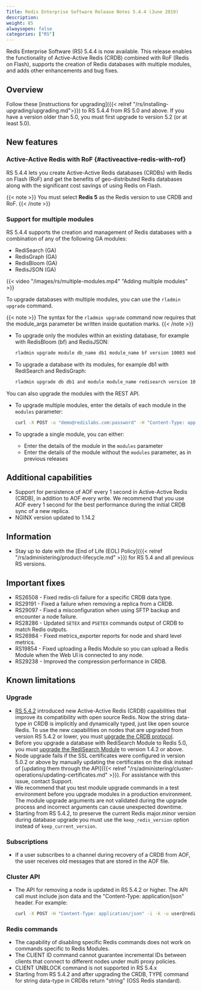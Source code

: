 ```yaml
---
Title: Redis Enterprise Software Release Notes 5.4.4 (June 2019)
description: 
weight: 85
alwaysopen: false
categories: ["RS"]
---
```

Redis Enterprise Software (RS) 5.4.4 is now available.
This release enables the functionality of Active-Active Redis (CRDB) combined with RoF (Redis on Flash),
supports the creation of Redis databases with multiple modules,
and adds other enhancements and bug fixes.

## Overview

Follow these [instructions for upgrading]({{< relref "/rs/installing-upgrading/upgrading.md">}}) to RS 5.4.4 from RS 5.0 and above.
If you have a version older than 5.0, you must first upgrade to version 5.2 (or at least 5.0).

## New features

### Active-Active Redis with RoF {#activeactive-redis-with-rof}

RS 5.4.4 lets you create Active-Active Redis databases (CRDBs) with Redis on Flash (RoF) and get the benefits of geo-distributed Redis databases along with the significant cost savings of using Redis on Flash.

{{< note >}}
You must select **Redis 5** as the Redis version to use CRDB and RoF.
{{< /note >}}

### Support for multiple modules

RS 5.4.4 supports the creation and management of Redis databases with a combination of any of the following GA modules:

- RediSearch (GA)
- RedisGraph (GA)
- RedisBloom (GA)
- RedisJSON (GA)

{{< video "/images/rs/multiple-modules.mp4" "Adding multiple modules" >}}

To upgrade databases with multiple modules, you can use the `rladmin upgrade` command.

{{< note >}}
The syntax for the `rladmin upgrade` command now requires that the module_args parameter be written inside quotation marks.
{{< /note >}}

- To upgrade only the modules within an existing database, for example with RedisBloom (bf) and RedisJSON:

    ```sh
    rladmin upgrade module db_name db1 module_name bf version 10003 module_args "" module_name ReJSON version 10001 module_args ""
    ```

- To upgrade a database with its modules, for example db1 with RediSearch and RedisGraph:

    ```sh
    rladmin upgrade db db1 and module module_name redisearch version 103 module_args "ON_TIMEOUT FAIL NOGC" and module module_name graph version 10016 module_args ""
    ```

You can also upgrade the modules with the REST API.

- To upgrade multiple modules, enter the details of each module in the `modules` parameter:

    ```sh
    curl -X POST -u "demo@redislabs.com:password" -H "Content-Type: application/json" -d '{"modules":[{"module_name": "ReJSON", "current_module": "<module_uid>", "new_module": "<module_uid>", "new_module_args": "", "current_semantic_version":"1.0.4"}, {"module_name":"ft","current_module":"<module_uid>","new_module": "<module_uid>","current_semantic_version":"1.4.3", "new_module_args":"PARTITIONS AUTO"}], "force_restart":true}' https://127.0.0.1:9443/v1/bdbs/2/modules/upgrade
    ```

- To upgrade a single module, you can either:
    - Enter the details of the module in the `modules` parameter
    - Enter the details of the module without the `modules` parameter, as in previous releases

## Additional capabilities

- Support for persistence of AOF every 1 second in Active-Active Redis (CRDB), in addition to AOF every write.
    We recommend that you use AOF every 1 second for the best performance during the initial CRDB sync of a new replica.
- NGINX version updated to 1.14.2

## Information

- Stay up to date with the [End of Life (EOL) Policy]({{< relref "/rs/administering/product-lifecycle.md" >}}) for RS 5.4 and all previous RS versions.

## Important fixes

- RS26508 - Fixed redis-cli failure for a specific CRDB data type.
- RS29191 - Fixed a failure when removing a replica from a CRDB.
- RS29097 - Fixed a misconfiguration when using SFTP backup and encounter a node failure.
- RS28286 - Updated `SETEX` and `PSETEX` commands output of CRDB to match Redis outputs.
- RS26984 - Fixed metrics_exporter reports for node and shard level metrics.
- RS19854 - Fixed uploading a Redis Module so you can upload a Redis Module when the Web UI is connected to any node.
- RS29238 - Improved the compression performance in CRDB.

## Known limitations

### Upgrade

- [RS 5.4.2](https://docs.redislabs.com/latest/rs/release-notes/rs-5-4-2-april-2019/) introduced new Active-Active Redis (CRDB) capabilities that improve its compatibility with open source Redis. Now the string data-type in CRDB is implicitly and dynamically typed, just like open source Redis. To use the new capabilities on nodes that are upgraded from version RS 5.4.2 or lower, you must [upgrade the CRDB protocol](https://docs.redislabs.com/latest/rs/installing-upgrading/upgrading/#upgrading-crdbs).
- Before you upgrade a database with RediSearch Module to Redis 5.0, you must [upgrade the RediSearch Module](https://docs.redislabs.com/latest/rs/developing/modules/upgrading/) to version 1.4.2 or above.
- Node upgrade fails if the SSL certificates were configured in version 5.0.2 or above by manually updating the certificates on the disk instead of [updating them through the API]({{< relref "/rs/administering/cluster-operations/updating-certificates.md" >}}). For assistance with this issue, contact Support.
- We recommend that you test module upgrade commands in a test environment before you upgrade modules in a production environment. The module upgrade arguments are not validated during the upgrade process and incorrect arguments can cause unexpected downtime.
- Starting from RS 5.4.2, to preserve the current Redis major.minor version during database upgrade you must use the `keep_redis_version` option instead of `keep_current_version`.

### Subscriptions

- If a user subscribes to a channel during recovery of a CRDB from AOF, the user receives old messages that are stored in the AOF file.

### Cluster API

- The API for removing a node is updated in RS 5.4.2 or higher. The API call must include json data and the "Content-Type: application/json" header. For example:

    ```sh
    curl -X POST -H "Content-Type: application/json" -i -k -u user@redislabs.com:passsword https://localhost:9443/v1/nodes/3/actions/remove --data "{}"

    ```

### Redis commands

- The capability of disabling specific Redis commands does not work on commands specific to Redis Modules.
- The CLIENT ID command cannot guarantee incremental IDs between clients that connect to different nodes under multi proxy policies.
- CLIENT UNBLOCK command is not supported in RS 5.4.x
- Starting from RS 5.4.2 and after upgrading the CRDB, TYPE command for string data-type in CRDBs return "string" (OSS Redis standard).
